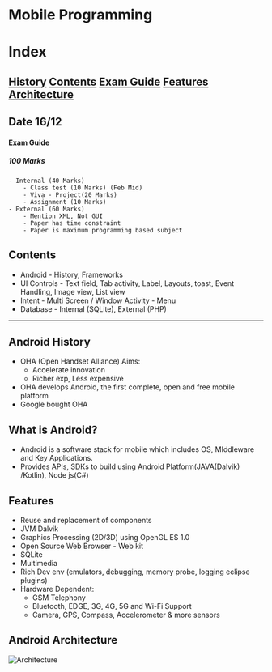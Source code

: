 # Mobile Programming
# Index
[History](#android-history) [Contents](#contents) [Exam Guide](#exam-guide) [Features](#features) [Architecture](#android-architecture)
----------

## Date 16/12

#### Exam Guide
##### 100 Marks
    - Internal (40 Marks)
        - Class test (10 Marks) (Feb Mid)
        - Viva - Project(20 Marks)
        - Assignment (10 Marks)
    - External (60 Marks)
        - Mention XML, Not GUI
        - Paper has time constraint
        - Paper is maximum programming based subject



## Contents
- Android - History, Frameworks
- UI Controls - Text field, Tab activity, Label, Layouts, toast, Event Handling, Image view, List view
- Intent - Multi Screen / Window Activity - Menu
- Database - Internal (SQLite), External (PHP)
----------


## Android History
- OHA (Open Handset Alliance) Aims:
    - Accelerate innovation
    - Richer exp, Less expensive
- OHA develops Android, the first complete, open and free mobile platform
- Google bought OHA


## What is Android?
- Android is a software stack for mobile which includes OS, MIddleware and Key Applications.
- Provides APIs, SDKs to build using Android Platform(JAVA(Dalvik) /Kotlin), Node js(C#)  

## Features
- Reuse and replacement of components
- JVM Dalvik
- Graphics Processing (2D/3D) using OpenGL ES 1.0
- Open Source Web Browser - Web kit
- SQLite
- Multimedia
- Rich Dev env (emulators, debugging, memory probe, logging ~~eclipse plugins~~) 
- Hardware Dependent:
    - GSM Telephony
    - Bluetooth, EDGE, 3G, 4G, 5G and Wi-Fi Support
    - Camera, GPS, Compass, Accelerometer & more sensors

## Android Architecture

![Architecture](https://elinux.org/images/c/c2/Android-system-architecture.jpg)



